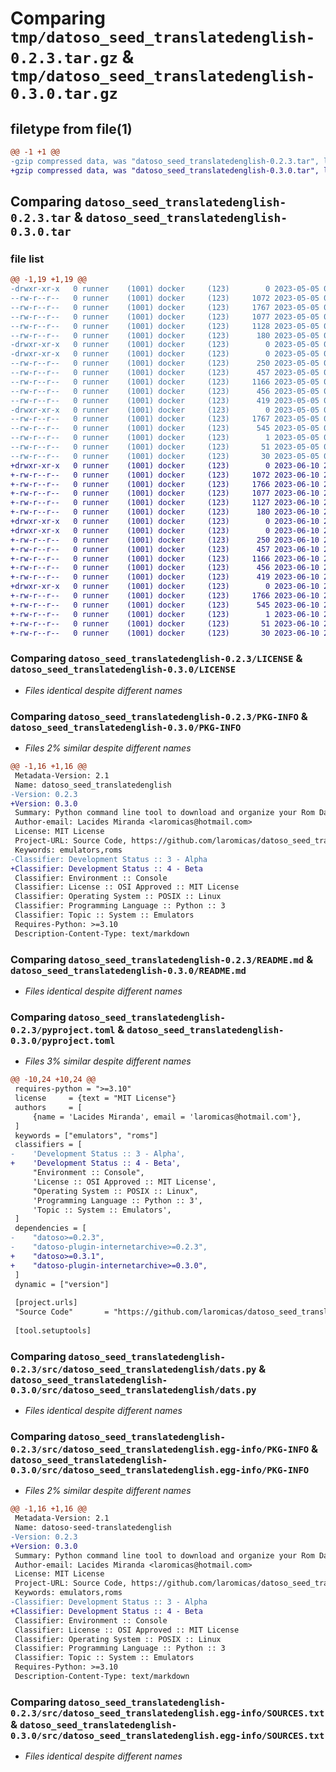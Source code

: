 # Comparing `tmp/datoso_seed_translatedenglish-0.2.3.tar.gz` & `tmp/datoso_seed_translatedenglish-0.3.0.tar.gz`

## filetype from file(1)

```diff
@@ -1 +1 @@
-gzip compressed data, was "datoso_seed_translatedenglish-0.2.3.tar", last modified: Fri May  5 04:25:10 2023, max compression
+gzip compressed data, was "datoso_seed_translatedenglish-0.3.0.tar", last modified: Sat Jun 10 20:52:14 2023, max compression
```

## Comparing `datoso_seed_translatedenglish-0.2.3.tar` & `datoso_seed_translatedenglish-0.3.0.tar`

### file list

```diff
@@ -1,19 +1,19 @@
-drwxr-xr-x   0 runner    (1001) docker     (123)        0 2023-05-05 04:25:10.382086 datoso_seed_translatedenglish-0.2.3/
--rw-r--r--   0 runner    (1001) docker     (123)     1072 2023-05-05 04:24:48.000000 datoso_seed_translatedenglish-0.2.3/LICENSE
--rw-r--r--   0 runner    (1001) docker     (123)     1767 2023-05-05 04:25:10.382086 datoso_seed_translatedenglish-0.2.3/PKG-INFO
--rw-r--r--   0 runner    (1001) docker     (123)     1077 2023-05-05 04:24:48.000000 datoso_seed_translatedenglish-0.2.3/README.md
--rw-r--r--   0 runner    (1001) docker     (123)     1128 2023-05-05 04:24:48.000000 datoso_seed_translatedenglish-0.2.3/pyproject.toml
--rw-r--r--   0 runner    (1001) docker     (123)      180 2023-05-05 04:25:10.386086 datoso_seed_translatedenglish-0.2.3/setup.cfg
-drwxr-xr-x   0 runner    (1001) docker     (123)        0 2023-05-05 04:25:10.382086 datoso_seed_translatedenglish-0.2.3/src/
-drwxr-xr-x   0 runner    (1001) docker     (123)        0 2023-05-05 04:25:10.382086 datoso_seed_translatedenglish-0.2.3/src/datoso_seed_translatedenglish/
--rw-r--r--   0 runner    (1001) docker     (123)      250 2023-05-05 04:24:48.000000 datoso_seed_translatedenglish-0.2.3/src/datoso_seed_translatedenglish/__init__.py
--rw-r--r--   0 runner    (1001) docker     (123)      457 2023-05-05 04:24:48.000000 datoso_seed_translatedenglish-0.2.3/src/datoso_seed_translatedenglish/actions.py
--rw-r--r--   0 runner    (1001) docker     (123)     1166 2023-05-05 04:24:48.000000 datoso_seed_translatedenglish-0.2.3/src/datoso_seed_translatedenglish/dats.py
--rw-r--r--   0 runner    (1001) docker     (123)      456 2023-05-05 04:24:48.000000 datoso_seed_translatedenglish-0.2.3/src/datoso_seed_translatedenglish/fetch.py
--rw-r--r--   0 runner    (1001) docker     (123)      419 2023-05-05 04:24:48.000000 datoso_seed_translatedenglish-0.2.3/src/datoso_seed_translatedenglish/rules.py
-drwxr-xr-x   0 runner    (1001) docker     (123)        0 2023-05-05 04:25:10.382086 datoso_seed_translatedenglish-0.2.3/src/datoso_seed_translatedenglish.egg-info/
--rw-r--r--   0 runner    (1001) docker     (123)     1767 2023-05-05 04:25:10.000000 datoso_seed_translatedenglish-0.2.3/src/datoso_seed_translatedenglish.egg-info/PKG-INFO
--rw-r--r--   0 runner    (1001) docker     (123)      545 2023-05-05 04:25:10.000000 datoso_seed_translatedenglish-0.2.3/src/datoso_seed_translatedenglish.egg-info/SOURCES.txt
--rw-r--r--   0 runner    (1001) docker     (123)        1 2023-05-05 04:25:10.000000 datoso_seed_translatedenglish-0.2.3/src/datoso_seed_translatedenglish.egg-info/dependency_links.txt
--rw-r--r--   0 runner    (1001) docker     (123)       51 2023-05-05 04:25:10.000000 datoso_seed_translatedenglish-0.2.3/src/datoso_seed_translatedenglish.egg-info/requires.txt
--rw-r--r--   0 runner    (1001) docker     (123)       30 2023-05-05 04:25:10.000000 datoso_seed_translatedenglish-0.2.3/src/datoso_seed_translatedenglish.egg-info/top_level.txt
+drwxr-xr-x   0 runner    (1001) docker     (123)        0 2023-06-10 20:52:14.512388 datoso_seed_translatedenglish-0.3.0/
+-rw-r--r--   0 runner    (1001) docker     (123)     1072 2023-06-10 20:52:02.000000 datoso_seed_translatedenglish-0.3.0/LICENSE
+-rw-r--r--   0 runner    (1001) docker     (123)     1766 2023-06-10 20:52:14.512388 datoso_seed_translatedenglish-0.3.0/PKG-INFO
+-rw-r--r--   0 runner    (1001) docker     (123)     1077 2023-06-10 20:52:02.000000 datoso_seed_translatedenglish-0.3.0/README.md
+-rw-r--r--   0 runner    (1001) docker     (123)     1127 2023-06-10 20:52:02.000000 datoso_seed_translatedenglish-0.3.0/pyproject.toml
+-rw-r--r--   0 runner    (1001) docker     (123)      180 2023-06-10 20:52:14.516388 datoso_seed_translatedenglish-0.3.0/setup.cfg
+drwxr-xr-x   0 runner    (1001) docker     (123)        0 2023-06-10 20:52:14.512388 datoso_seed_translatedenglish-0.3.0/src/
+drwxr-xr-x   0 runner    (1001) docker     (123)        0 2023-06-10 20:52:14.512388 datoso_seed_translatedenglish-0.3.0/src/datoso_seed_translatedenglish/
+-rw-r--r--   0 runner    (1001) docker     (123)      250 2023-06-10 20:52:02.000000 datoso_seed_translatedenglish-0.3.0/src/datoso_seed_translatedenglish/__init__.py
+-rw-r--r--   0 runner    (1001) docker     (123)      457 2023-06-10 20:52:02.000000 datoso_seed_translatedenglish-0.3.0/src/datoso_seed_translatedenglish/actions.py
+-rw-r--r--   0 runner    (1001) docker     (123)     1166 2023-06-10 20:52:02.000000 datoso_seed_translatedenglish-0.3.0/src/datoso_seed_translatedenglish/dats.py
+-rw-r--r--   0 runner    (1001) docker     (123)      456 2023-06-10 20:52:02.000000 datoso_seed_translatedenglish-0.3.0/src/datoso_seed_translatedenglish/fetch.py
+-rw-r--r--   0 runner    (1001) docker     (123)      419 2023-06-10 20:52:02.000000 datoso_seed_translatedenglish-0.3.0/src/datoso_seed_translatedenglish/rules.py
+drwxr-xr-x   0 runner    (1001) docker     (123)        0 2023-06-10 20:52:14.512388 datoso_seed_translatedenglish-0.3.0/src/datoso_seed_translatedenglish.egg-info/
+-rw-r--r--   0 runner    (1001) docker     (123)     1766 2023-06-10 20:52:14.000000 datoso_seed_translatedenglish-0.3.0/src/datoso_seed_translatedenglish.egg-info/PKG-INFO
+-rw-r--r--   0 runner    (1001) docker     (123)      545 2023-06-10 20:52:14.000000 datoso_seed_translatedenglish-0.3.0/src/datoso_seed_translatedenglish.egg-info/SOURCES.txt
+-rw-r--r--   0 runner    (1001) docker     (123)        1 2023-06-10 20:52:14.000000 datoso_seed_translatedenglish-0.3.0/src/datoso_seed_translatedenglish.egg-info/dependency_links.txt
+-rw-r--r--   0 runner    (1001) docker     (123)       51 2023-06-10 20:52:14.000000 datoso_seed_translatedenglish-0.3.0/src/datoso_seed_translatedenglish.egg-info/requires.txt
+-rw-r--r--   0 runner    (1001) docker     (123)       30 2023-06-10 20:52:14.000000 datoso_seed_translatedenglish-0.3.0/src/datoso_seed_translatedenglish.egg-info/top_level.txt
```

### Comparing `datoso_seed_translatedenglish-0.2.3/LICENSE` & `datoso_seed_translatedenglish-0.3.0/LICENSE`

 * *Files identical despite different names*

### Comparing `datoso_seed_translatedenglish-0.2.3/PKG-INFO` & `datoso_seed_translatedenglish-0.3.0/PKG-INFO`

 * *Files 2% similar despite different names*

```diff
@@ -1,16 +1,16 @@
 Metadata-Version: 2.1
 Name: datoso_seed_translatedenglish
-Version: 0.2.3
+Version: 0.3.0
 Summary: Python command line tool to download and organize your Rom Dat files.
 Author-email: Lacides Miranda <laromicas@hotmail.com>
 License: MIT License
 Project-URL: Source Code, https://github.com/laromicas/datoso_seed_translatedenglish
 Keywords: emulators,roms
-Classifier: Development Status :: 3 - Alpha
+Classifier: Development Status :: 4 - Beta
 Classifier: Environment :: Console
 Classifier: License :: OSI Approved :: MIT License
 Classifier: Operating System :: POSIX :: Linux
 Classifier: Programming Language :: Python :: 3
 Classifier: Topic :: System :: Emulators
 Requires-Python: >=3.10
 Description-Content-Type: text/markdown
```

### Comparing `datoso_seed_translatedenglish-0.2.3/README.md` & `datoso_seed_translatedenglish-0.3.0/README.md`

 * *Files identical despite different names*

### Comparing `datoso_seed_translatedenglish-0.2.3/pyproject.toml` & `datoso_seed_translatedenglish-0.3.0/pyproject.toml`

 * *Files 3% similar despite different names*

```diff
@@ -10,24 +10,24 @@
 requires-python = ">=3.10"
 license     = {text = "MIT License"}
 authors     = [
     {name = 'Lacides Miranda', email = 'laromicas@hotmail.com'},
 ]
 keywords = ["emulators", "roms"]
 classifiers = [
-    'Development Status :: 3 - Alpha',
+    'Development Status :: 4 - Beta',
     "Environment :: Console",
     'License :: OSI Approved :: MIT License',
     "Operating System :: POSIX :: Linux",
     'Programming Language :: Python :: 3',
     'Topic :: System :: Emulators',
 ]
 dependencies = [
-    "datoso>=0.2.3",
-    "datoso-plugin-internetarchive>=0.2.3",
+    "datoso>=0.3.1",
+    "datoso-plugin-internetarchive>=0.3.0",
 ]
 dynamic = ["version"]
 
 [project.urls]
 "Source Code"       = "https://github.com/laromicas/datoso_seed_translatedenglish"
 
 [tool.setuptools]
```

### Comparing `datoso_seed_translatedenglish-0.2.3/src/datoso_seed_translatedenglish/dats.py` & `datoso_seed_translatedenglish-0.3.0/src/datoso_seed_translatedenglish/dats.py`

 * *Files identical despite different names*

### Comparing `datoso_seed_translatedenglish-0.2.3/src/datoso_seed_translatedenglish.egg-info/PKG-INFO` & `datoso_seed_translatedenglish-0.3.0/src/datoso_seed_translatedenglish.egg-info/PKG-INFO`

 * *Files 2% similar despite different names*

```diff
@@ -1,16 +1,16 @@
 Metadata-Version: 2.1
 Name: datoso-seed-translatedenglish
-Version: 0.2.3
+Version: 0.3.0
 Summary: Python command line tool to download and organize your Rom Dat files.
 Author-email: Lacides Miranda <laromicas@hotmail.com>
 License: MIT License
 Project-URL: Source Code, https://github.com/laromicas/datoso_seed_translatedenglish
 Keywords: emulators,roms
-Classifier: Development Status :: 3 - Alpha
+Classifier: Development Status :: 4 - Beta
 Classifier: Environment :: Console
 Classifier: License :: OSI Approved :: MIT License
 Classifier: Operating System :: POSIX :: Linux
 Classifier: Programming Language :: Python :: 3
 Classifier: Topic :: System :: Emulators
 Requires-Python: >=3.10
 Description-Content-Type: text/markdown
```

### Comparing `datoso_seed_translatedenglish-0.2.3/src/datoso_seed_translatedenglish.egg-info/SOURCES.txt` & `datoso_seed_translatedenglish-0.3.0/src/datoso_seed_translatedenglish.egg-info/SOURCES.txt`

 * *Files identical despite different names*

